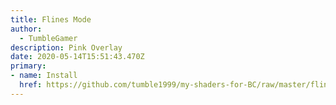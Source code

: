 ```yaml
---
title: Flines Mode
author:
  - TumbleGamer
description: Pink Overlay
date: 2020-05-14T15:51:43.470Z
primary:
- name: Install
  href: https://github.com/tumble1999/my-shaders-for-BC/raw/master/flines-mode.bcs.json
---
```

